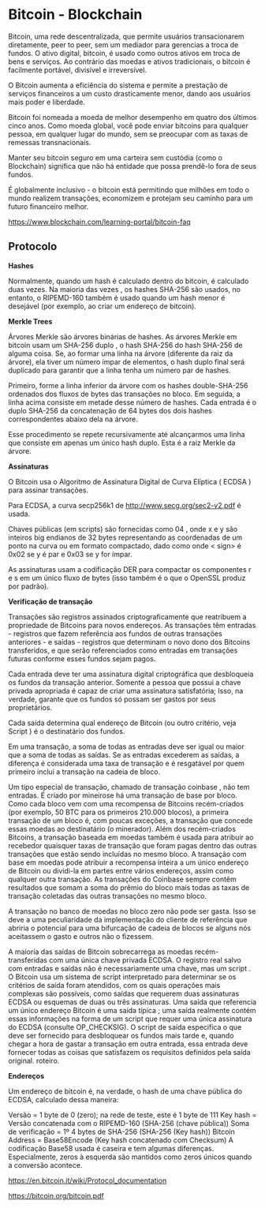 # Bitcoin - Blockchain  

Bitcoin, uma rede descentralizada, que permite usuários transacionarem diretamente, peer to peer, sem um mediador para gerencias a troca de fundos. O ativo digital, 
bitcoin, é usado como outros ativos em troca de bens e serviços. Ao contrário das moedas e ativos tradicionais, o bitcoin é facilmente portável, divisível e irreversível.

O Bitcoin aumenta a eficiência do sistema e permite a prestação de serviços financeiros a um custo drasticamente menor, dando aos usuários mais poder e liberdade.

Bitcoin foi nomeada a moeda de melhor desempenho em quatro dos últimos cinco anos. Como moeda global, você pode enviar bitcoins para qualquer pessoa, em qualquer 
lugar do mundo, sem se preocupar com as taxas de remessas transnacionais. 

Manter seu bitcoin seguro em uma carteira sem custódia (como o Blockchain) significa 
que não há entidade que possa prendê-lo fora de seus fundos.

É globalmente inclusivo - o bitcoin está permitindo que milhões em todo o mundo realizem transações, 
economizem e protejam seu caminho para um futuro financeiro melhor. 

https://www.blockchain.com/learning-portal/bitcoin-faq

## Protocolo 

**Hashes** 

Normalmente, quando um hash é calculado dentro do bitcoin, é calculado duas vezes. Na maioria das vezes , os hashes SHA-256 são usados, no entanto, o RIPEMD-160 também é usado quando um hash menor é desejável (por exemplo, ao criar um endereço de bitcoin).


**Merkle Trees**

Árvores Merkle são árvores binárias de hashes. As árvores Merkle em bitcoin usam um SHA-256 duplo , o hash SHA-256 do hash SHA-256 de alguma coisa.
Se, ao formar uma linha na árvore (diferente da raiz da árvore), ela tiver um número ímpar de elementos, o hash duplo final será duplicado para garantir que a linha tenha um número par de hashes.

Primeiro, forme a linha inferior da árvore com os hashes double-SHA-256 ordenados dos fluxos de bytes das transações no bloco.
Em seguida, a linha acima consiste em metade desse número de hashes. Cada entrada é o duplo SHA-256 da concatenação de 64 bytes dos dois hashes correspondentes abaixo dela na árvore.

Esse procedimento se repete recursivamente até alcançarmos uma linha que consiste em apenas um único hash duplo. Esta é a raiz Merkle da árvore.

**Assinaturas**

O Bitcoin usa o Algoritmo de Assinatura Digital de Curva Elíptica ( ECDSA ) para assinar transações.

Para ECDSA, a curva secp256k1 de http://www.secg.org/sec2-v2.pdf é usada.

Chaves públicas (em scripts) são fornecidas como 04 <x> <y>, onde x e y são inteiros big endianos de 32 bytes representando as coordenadas de um ponto na curva ou em formato compactado, dado como <sign> <x> onde < sign> é 0x02 se y é par e 0x03 se y for ímpar.

As assinaturas usam a codificação DER para compactar os componentes r e s em um único fluxo de bytes (isso também é o que o OpenSSL produz por padrão).

**Verificação de transação**

Transações são registros assinados criptograficamente que reatribuem a propriedade de Bitcoins para novos endereços. As transações têm entradas - registros que fazem referência aos fundos de outras transações anteriores - e saídas - registros que determinam o novo dono dos Bitcoins transferidos, e que serão referenciados como entradas em transações futuras conforme esses fundos sejam pagos.

Cada entrada deve ter uma assinatura digital criptográfica que desbloqueia os fundos da transação anterior. Somente a pessoa que possui a chave privada apropriada é capaz de criar uma assinatura satisfatória; Isso, na verdade, garante que os fundos só possam ser gastos por seus proprietários.

Cada saída determina qual endereço de Bitcoin (ou outro critério, veja Script ) é o destinatário dos fundos.

Em uma transação, a soma de todas as entradas deve ser igual ou maior que a soma de todas as saídas. Se as entradas excederem as saídas, a diferença é considerada uma taxa de transação e é resgatável por quem primeiro inclui a transação na cadeia de bloco.

Um tipo especial de transação, chamado de transação coinbase , não tem entradas. É criado por mineirose há uma transação de base por bloco. Como cada bloco vem com uma recompensa de Bitcoins recém-criados (por exemplo, 50 BTC para os primeiros 210.000 blocos), a primeira transação de um bloco é, com poucas exceções, a transação que concede essas moedas ao destinatário (o minerador). Além dos recém-criados Bitcoins, a transação baseada em moedas também é usada para atribuir ao recebedor quaisquer taxas de transação que foram pagas dentro das outras transações que estão sendo incluídas no mesmo bloco. A transação com base em moedas pode atribuir a recompensa inteira a um único endereço de Bitcoin ou dividi-la em partes entre vários endereços, assim como qualquer outra transação. As transações do Coinbase sempre contêm resultados que somam a soma do prêmio do bloco mais todas as taxas de transação coletadas das outras transações no mesmo bloco.

A transação no banco de moedas no bloco zero não pode ser gasta. Isso se deve a uma peculiaridade da implementação do cliente de referência que abriria o potencial para uma bifurcação de cadeia de blocos se alguns nós aceitassem o gasto e outros não o fizessem.

A maioria das saídas de Bitcoin sobrecarrega as moedas recém-transferidas com uma única chave privada ECDSA. O registro real salvo com entradas e saídas não é necessariamente uma chave, mas um script . O Bitcoin usa um sistema de script interpretado para determinar se os critérios de saída foram atendidos, com os quais operações mais complexas são possíveis, como saídas que requerem duas assinaturas ECDSA ou esquemas de duas ou três assinaturas. Uma saída que referencia um único endereço Bitcoin é uma saída típica ; uma saída realmente contém essas informações na forma de um script que requer uma única assinatura do ECDSA (consulte OP_CHECKSIG). O script de saída especifica o que deve ser fornecido para desbloquear os fundos mais tarde e, quando chegar a hora de gastar a transação em outra entrada, essa entrada deve fornecer todas as coisas que satisfazem os requisitos definidos pela saída original. roteiro.

**Endereços**

Um endereço de bitcoin é, na verdade, o hash de uma chave pública do ECDSA, calculado dessa maneira:

Versão = 1 byte de 0 (zero); na rede de teste, este é 1 byte de 111
Key hash = Versão concatenada com o RIPEMD-160 (SHA-256 (chave pública))
Soma de verificação = 1º 4 bytes de SHA-256 (SHA-256 (Key hash))
Bitcoin Address = Base58Encode (Key hash concatenado com Checksum)
A codificação Base58 usada é caseira e tem algumas diferenças. Especialmente, zeros à esquerda são mantidos como zeros únicos quando a conversão acontece.

https://en.bitcoin.it/wiki/Protocol_documentation

https://bitcoin.org/bitcoin.pdf


